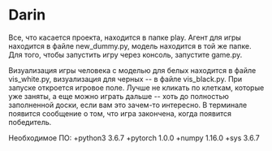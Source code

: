 # Darin

Все, что касается проекта, находится в папке play.
Агент для игры находится в файле new_dummy.py, модель находится в той же папке. Для того, чтобы запустить игру через консоль, запустите game.py.

Визуализация игры человека с моделью для белых находится в файле vis_white.py, 
визуализация для черных -- в файле vis_black.py. При запуске откроется игровое поле. Лучше не кликать по клеткам, которые уже заняты, а еще можно играть дальше -- хоть до полностью заполненной доски, если вам это зачем-то интересно. В терминале появится сообщение о том, что игра закончена, когда появится победитель.

Необходимое ПО:
+python3 3.6.7
+pytorch 1.0.0
+numpy 1.16.0
+sys 3.6.7
